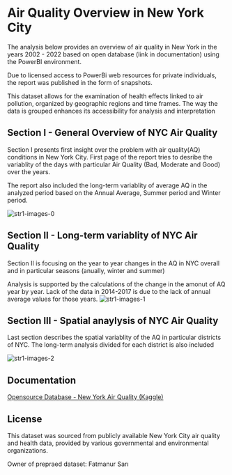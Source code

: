 
# Air Quality Overview in New York City

The analysis below provides an overview of air quality in New York in the years 2002 - 2022 based on open database (link in documentation) using the PowerBI environment.

Due to licensed access to PowerBi web resources for private individuals, the report was published in the form of snapshots.

This dataset allows for the examination of health effects linked to air pollution, organized by geographic regions and time frames. The way the data is grouped enhances its accessibility for analysis and interpretation


## Section I - General Overview of NYC Air Quality
Section I presents first insight over the problem with air quality(AQ) conditions in New York City. First page of the report tries to desribe the variablity of the days with particular Air Quality (Bad, Moderate and Good) over the years. 

The report also included the long-term variablity of average AQ in the analyzed period based on the Annual Average, Summer period and Winter period.

![str1-images-0](https://github.com/user-attachments/assets/c930a683-ced8-4ee2-a44a-452b22446f8f)

## Section II - Long-term variablity of NYC Air Quality 
Section II is focusing on the year to year changes in the AQ in NYC overall and in particular seasons (anually, winter and summer)

Analysis is supported by the calculations of the change in the amonut of AQ year by year. Lack of the data in 2014-2017 is due to the lack of annual average values for those years.
![str1-images-1](https://github.com/user-attachments/assets/c8abe698-d83b-4dab-ae66-8d8fa2930489)

## Section III - Spatial anaylysis of NYC Air Quality
Last section describes the spatial variablity of the AQ in particular districts of NYC. The long-term analysis divided for each district is also included

![str1-images-2](https://github.com/user-attachments/assets/7d343cbe-ba95-4a7e-abc0-8df2339b2d90)
## Documentation

[Opensource Database - New York Air Quality (Kaggle)](https://www.kaggle.com/datasets/fatmanur12/new-york-air-quality/data)

## License

This dataset was sourced from publicly available New York City air quality and health data, provided by various governmental and environmental organizations.

Owner of prepraed dataset: Fatmanur Sarı 
